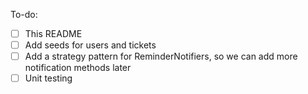 To-do:

- [ ] This README
- [ ] Add seeds for users and tickets
- [ ] Add a strategy pattern for ReminderNotifiers, so we can add more notification methods later
- [ ] Unit testing